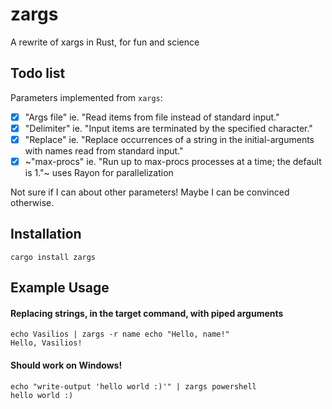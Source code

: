 # zargs
A rewrite of xargs in Rust, for fun and science

Todo list
---------

Parameters implemented from `xargs`:

- [x] "Args file" ie. "Read items from file instead of standard input."
- [x] "Delimiter" ie. "Input items are terminated by the specified character."
- [x] "Replace" ie. "Replace occurrences of a string in the initial-arguments with names read from standard input."
- [x] ~"max-procs" ie. "Run up to max-procs processes at a time; the default is 1."~ uses Rayon for parallelization

Not sure if I can about other parameters! Maybe I can be convinced otherwise.

Installation
------------

```shell
cargo install zargs
```

Example Usage
-------------
#### Replacing strings, in the target command, with piped arguments
```shell
echo Vasilios | zargs -r name echo "Hello, name!"
Hello, Vasilios!
```

#### Should work on Windows!
```shell
echo "write-output 'hello world :)'" | zargs powershell
hello world :)
```
